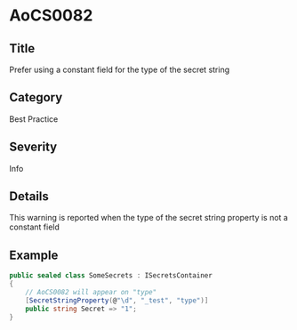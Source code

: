 # AoCS0082

## Title
Prefer using a constant field for the type of the secret string

## Category
Best Practice

## Severity
Info

## Details
This warning is reported when the type of the secret string property is not a constant field

## Example
```csharp
public sealed class SomeSecrets : ISecretsContainer
{
    // AoCS0082 will appear on "type"
    [SecretStringProperty(@"\d", "_test", "type")]
    public string Secret => "1";
}
```
